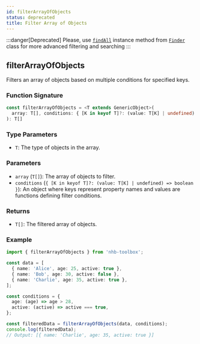 ```yaml
---
id: filterArrayOfObjects
status: deprecated
title: Filter Array of Objects
---
```


:::danger[Deprecated]
Please, use [`findAll`](/docs/classes/Finder/findAll) instance method from [`Finder`](/docs/classes/Finder) class for more advanced filtering and searching
:::

## filterArrayOfObjects

Filters an array of objects based on multiple conditions for specified keys.

### Function Signature

```typescript
const filterArrayOfObjects = <T extends GenericObject>(
  array: T[], conditions: { [K in keyof T]?: (value: T[K] | undefined) => boolean }
): T[]
```

### Type Parameters

- `T`: The type of objects in the array.

### Parameters

- `array` (`T[]`): The array of objects to filter.
- `conditions` (`{ [K in keyof T]?: (value: T[K] | undefined) => boolean }`): An object where keys represent property names and values are functions defining filter conditions.

### Returns

- `T[]`: The filtered array of objects.

### Example

```typescript
import { filterArrayOfObjects } from 'nhb-toolbox';

const data = [
  { name: 'Alice', age: 25, active: true },
  { name: 'Bob', age: 30, active: false },
  { name: 'Charlie', age: 35, active: true },
];

const conditions = {
  age: (age) => age > 28,
  active: (active) => active === true,
};

const filteredData = filterArrayOfObjects(data, conditions);
console.log(filteredData);
// Output: [{ name: 'Charlie', age: 35, active: true }]
